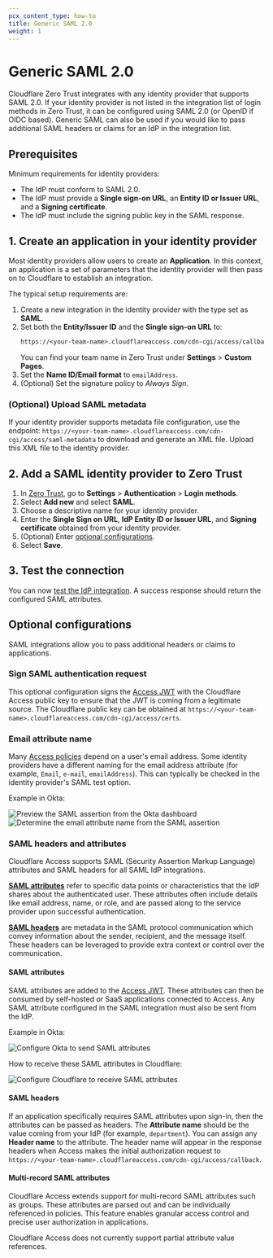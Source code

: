 ```yaml
---
pcx_content_type: how-to
title: Generic SAML 2.0
weight: 1
---
```


# Generic SAML 2.0

Cloudflare Zero Trust integrates with any identity provider that supports SAML 2.0. If your identity provider is not listed in the integration list of login methods in Zero Trust, it can be configured using SAML 2.0 (or OpenID if OIDC based). Generic SAML can also be used if you would like to pass additional SAML headers or claims for an IdP in the integration list.

## Prerequisites

Minimum requirements for identity providers:

- The IdP must conform to SAML 2.0.
- The IdP must provide a **Single sign-on URL**, an **Entity ID or Issuer URL**, and a **Signing certificate**.
- The IdP must include the signing public key in the SAML response.

## 1. Create an application in your identity provider

Most identity providers allow users to create an **Application**. In this context, an application is a set of parameters that the identity provider will then pass on to Cloudflare to establish an integration.

The typical setup requirements are:

1. Create a new integration in the identity provider with the type set as **SAML**.
2. Set both the **Entity/Issuer ID** and the **Single sign-on URL** to:
    ```txt
    https://<your-team-name>.cloudflareaccess.com/cdn-cgi/access/callback
    ``` 
    You can find your team name in Zero Trust under **Settings** > **Custom Pages**.
3. Set the **Name ID/Email format** to `emailAddress`.
4. (Optional) Set the signature policy to _Always Sign_.

### (Optional) Upload SAML metadata

If your identity provider supports metadata file configuration, use the endpoint: `https://<your-team-name>.cloudflareaccess.com/cdn-cgi/access/saml-metadata` to download and generate an XML file. Upload this XML file to the identity provider.

## 2. Add a SAML identity provider to Zero Trust

1. In [Zero Trust](https://one.dash.cloudflare.com), go to **Settings** > **Authentication** > **Login methods**.
2. Select **Add new** and select **SAML**.
3. Choose a descriptive name for your identity provider.
4. Enter the **Single Sign on URL**, **IdP Entity ID or Issuer URL**, and **Signing certificate** obtained from your identity provider.
5. (Optional) Enter [optional configurations](#optional-configurations).
6. Select **Save**.

## 3. Test the connection

You can now [test the IdP integration](/cloudflare-one/identity/idp-integration#test-idps-in-zero-trust). A success response should return the configured SAML attributes.

## Optional configurations

SAML integrations allow you to pass additional headers or claims to applications.

### Sign SAML authentication request

This optional configuration signs the [Access JWT](/cloudflare-one/identity/authorization-cookie/) with the Cloudflare Access public key to ensure that the JWT is coming from a legitimate source. The Cloudflare public key can be obtained at `https://<your-team-name>.cloudflareaccess.com/cdn-cgi/access/certs`.

### Email attribute name

Many [Access policies](/cloudflare-one/policies/access/) depend on a user's email address. Some identity providers have a different naming for the email address attribute (for example, `Email`, `e-mail`, `emailAddress`). This can typically be checked in the identity provider's SAML test option.

Example in Okta:

![Preview the SAML assertion from the Okta dashboard](/images/cloudflare-one/identity/saml-assertion.png)
![Determine the email attribute name from the SAML assertion](/images/cloudflare-one/identity/saml-attributes.png)

### SAML headers and attributes

Cloudflare Access supports SAML (Security Assertion Markup Language) attributes and SAML headers for all SAML IdP integrations.

[**SAML attributes**](#saml-attributes) refer to specific data points or characteristics that the IdP shares about the authenticated user. These attributes often include details like email address, name, or role, and are passed along to the service provider upon successful authentication.

[**SAML headers**](#saml-headers) are metadata in the SAML protocol communication which convey information about the sender, recipient, and the message itself. These headers can be leveraged to provide extra context or control over the communication.

#### SAML attributes

SAML attributes are added to the [Access JWT](/cloudflare-one/identity/authorization-cookie/). These attributes can then be consumed by self-hosted or SaaS applications connected to Access. Any SAML attribute configured in the SAML integration must also be sent from the IdP.

Example in Okta:

![Configure Okta to send SAML attributes](/images/cloudflare-one/identity/attribute-statements.png)

How to receive these SAML attributes in Cloudflare:

![Configure Cloudflare to receive SAML attributes](/images/cloudflare-one/identity/attributes-cloudflare.png)

#### SAML headers

If an application specifically requires SAML attributes upon sign-in, then the attributes can be passed as headers. The **Attribute name** should be the value coming from your IdP (for example, `department`). You can assign any **Header name** to the attribute. The header name will appear in the response headers when Access makes the initial authorization request to `https://<your-team-name>.cloudflareaccess.com/cdn-cgi/access/callback`.

#### Multi-record SAML attributes

Cloudflare Access extends support for multi-record SAML attributes such as groups. These attributes are parsed out and can be individually referenced in policies. This feature enables granular access control and precise user authorization in applications.

Cloudflare Access does not currently support partial attribute value references.
